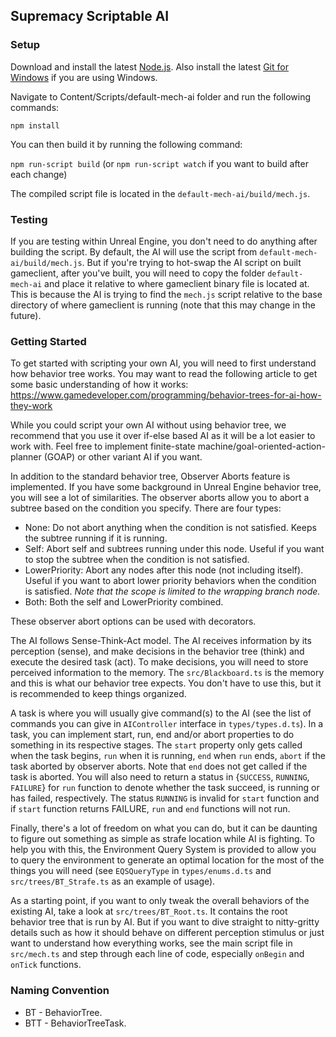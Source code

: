## Supremacy Scriptable AI

### Setup

Download and install the latest [Node.js](https://nodejs.org/en/download/).
Also install the latest [Git for Windows](https://git-scm.com/downloads) if you are using Windows.

Navigate to Content/Scripts/default-mech-ai folder and run the following commands:

`npm install`

You can then build it by running the following command:

`npm run-script build` (or `npm run-script watch` if you want to build after each change)

The compiled script file is located in the `default-mech-ai/build/mech.js`.

### Testing

If you are testing within Unreal Engine, you don't need to do anything after building the script. By default, the AI will use the script from
`default-mech-ai/build/mech.js`. But if you're trying to hot-swap the AI script on built gameclient, after you've built, you will need to copy the folder
`default-mech-ai` and place it relative to where gameclient binary file is located at. This is because the AI is trying to find the `mech.js` script relative to
the base directory of where gameclient is running (note that this may change in the future).

### Getting Started

To get started with scripting your own AI, you will need to first understand how behavior tree works. You may want to read the following article to get some
basic understanding of how it works: https://www.gamedeveloper.com/programming/behavior-trees-for-ai-how-they-work

While you could script your own AI without using behavior tree, we recommend that you use it over if-else based AI as it will be a lot easier to work with. Feel
free to implement finite-state machine/goal-oriented-action-planner (GOAP) or other variant AI if you want.

In addition to the standard behavior tree, Observer Aborts feature is implemented. If you have some background in Unreal Engine behavior tree, you will see a
lot of similarities. The observer aborts allow you to abort a subtree based on the condition you specify. There are four types:

-   None: Do not abort anything when the condition is not satisfied. Keeps the subtree running if it is running.
-   Self: Abort self and subtrees running under this node. Useful if you want to stop the subtree when the condition is not satisfied.
-   LowerPriority: Abort any nodes after this node (not including itself). Useful if you want to abort lower priority behaviors when the condition is satisfied.
    _Note that the scope is limited to the wrapping branch node._
-   Both: Both the self and LowerPriority combined.

These observer abort options can be used with decorators.

The AI follows Sense-Think-Act model. The AI receives information by its perception (sense), and make decisions in the behavior tree (think) and execute the
desired task (act). To make decisions, you will need to store perceived information to the memory. The `src/Blackboard.ts` is the memory and this is what our
behavior tree expects. You don't have to use this, but it is recommended to keep things organized.

A task is where you will usually give command(s) to the AI (see the list of commands you can give in `AIController` interface in `types/types.d.ts`). In a task,
you can implement start, run, end and/or abort properties to do something in its respective stages. The `start` property only gets called when the task begins,
`run` when it is running, `end` when `run` ends, `abort` if the task aborted by observer aborts. Note that `end` does not get called if the task is aborted. You
will also need to return a status in {`SUCCESS`, `RUNNING`, `FAILURE`} for `run` function to denote whether the task succeed, is running or has failed,
respectively. The status `RUNNING` is invalid for `start` function and if `start` function returns FAILURE, `run` and `end` functions will not run.

Finally, there's a lot of freedom on what you can do, but it can be daunting to figure out something as simple as strafe location while AI is fighting. To help
you with this, the Environment Query System is provided to allow you to query the environment to generate an optimal location for the most of the things you
will need (see `EQSQueryType` in `types/enums.d.ts` and `src/trees/BT_Strafe.ts` as an example of usage).

As a starting point, if you want to only tweak the overall behaviors of the existing AI, take a look at `src/trees/BT_Root.ts`. It contains the root behavior
tree that is run by AI. But if you want to dive straight to nitty-gritty details such as how it should behave on different perception stimulus or just want to
understand how everything works, see the main script file in `src/mech.ts` and step through each line of code, especially `onBegin` and `onTick` functions.

### Naming Convention

-   BT - BehaviorTree.
-   BTT - BehaviorTreeTask.
